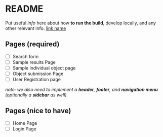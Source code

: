 # README

Put useful *info* here about how **to run the build**, develop locally, and any other relevant info. [link name](https://google.com)

## Pages (required)

- [ ] Search form
- [ ] Sample results Page
- [ ] Sample individual object page
- [ ] Object submission Page
- [ ] User Registration page

*note: we also need to implement a **header**, **footer**, and **navigation menu** (optionally a **sidebar** as well)*

## Pages (nice to have)

- [ ] Home Page
- [ ] Login Page
